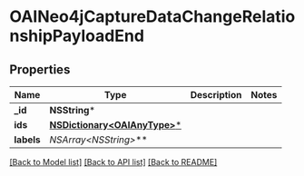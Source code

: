 # OAINeo4jCaptureDataChangeRelationshipPayloadEnd

## Properties
Name | Type | Description | Notes
------------ | ------------- | ------------- | -------------
**_id** | **NSString*** |  | 
**ids** | [**NSDictionary&lt;OAIAnyType&gt;***](OAIAnyType.md) |  | 
**labels** | **NSArray&lt;NSString*&gt;*** |  | 

[[Back to Model list]](../README.md#documentation-for-models) [[Back to API list]](../README.md#documentation-for-api-endpoints) [[Back to README]](../README.md)


